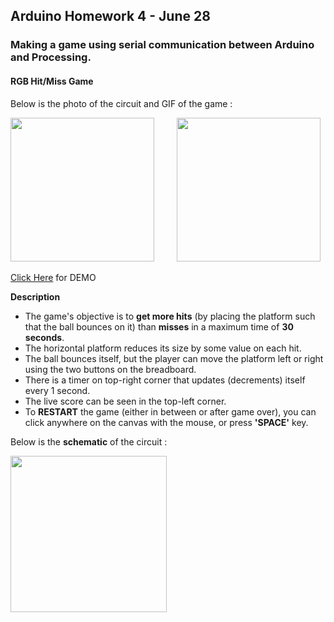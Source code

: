 ## Arduino Homework 4 - June 28

### Making a game using serial communication between Arduino and Processing.

#### RGB Hit/Miss Game

Below is the photo of the circuit and GIF of the game :

<img src="https://github.com/ronit-singh/Intro_to_IM/blob/main/June%2028/rgbball.jpg" height="230"> &emsp;&emsp; 
<img src="https://github.com/ronit-singh/Intro_to_IM/blob/main/June%2028/rgbball.gif" height="230">

[Click Here]() for DEMO

**Description**

- The game's objective is to **get more hits** (by placing the platform such that the ball bounces on it) than **misses** in a maximum time of **30 seconds**. 
- The horizontal platform reduces its size by some value on each hit.
- The ball bounces itself, but the player can move the platform left or right using the two buttons on the breadboard.
- There is a timer on top-right corner that updates (decrements) itself every 1 second.
- The live score can be seen in the top-left corner.
- To **RESTART** the game (either in between or after game over), you can click anywhere on the canvas with the mouse, or press **'SPACE'** key. 

Below is the **schematic** of the circuit :

<img src="" height="250">



